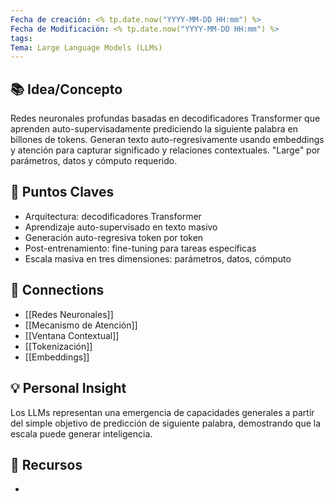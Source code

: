 ```yaml
---
Fecha de creación: <% tp.date.now("YYYY-MM-DD HH:mm") %>
Fecha de Modificación: <% tp.date.now("YYYY-MM-DD HH:mm") %>
tags: 
Tema: Large Language Models (LLMs)
---
```


## 📚 Idea/Concepto 
Redes neuronales profundas basadas en decodificadores Transformer que aprenden auto-supervisadamente prediciendo la siguiente palabra en billones de tokens. Generan texto auto-regresivamente usando embeddings y atención para capturar significado y relaciones contextuales. "Large" por parámetros, datos y cómputo requerido.

## 📌 Puntos Claves
- Arquitectura: decodificadores Transformer
- Aprendizaje auto-supervisado en texto masivo
- Generación auto-regresiva token por token
- Post-entrenamiento: fine-tuning para tareas específicas
- Escala masiva en tres dimensiones: parámetros, datos, cómputo

## 🔗 Connections
- [[Redes Neuronales]]
- [[Mecanismo de Atención]]
- [[Ventana Contextual]]
- [[Tokenización]]
- [[Embeddings]]

## 💡 Personal Insight
Los LLMs representan una emergencia de capacidades generales a partir del simple objetivo de predicción de siguiente palabra, demostrando que la escala puede generar inteligencia.

## 🧾 Recursos
-